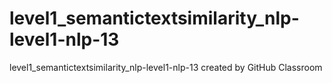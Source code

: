 # level1_semantictextsimilarity_nlp-level1-nlp-13
level1_semantictextsimilarity_nlp-level1-nlp-13 created by GitHub Classroom
